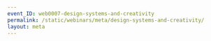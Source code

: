 ```yaml
---
event_ID: web0007-design-systems-and-creativity
permalink: /static/webinars/meta/design-systems-and-creativity/
layout: meta
---
```

